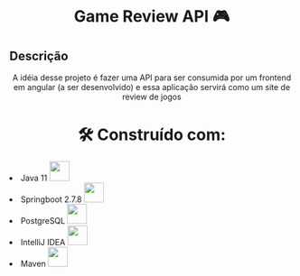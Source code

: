 <h1 align="center"> Game Review API 🎮</h1>

## Descrição
<p align="center">A idéia desse projeto é fazer uma API para ser consumida por um frontend em angular (a ser desenvolvido) e essa aplicação servirá como um site de review de jogos</p>


<h1 align="center"> 🛠️ Construído com: </h1>

<li>Java 11 <img height="35em"src="https://cdn.jsdelivr.net/gh/devicons/devicon/icons/java/java-original-wordmark.svg"/></li>
<li>Springboot 2.7.8 <img height="35em"src="https://cdn.jsdelivr.net/gh/devicons/devicon/icons/spring/spring-original-wordmark.svg"/></li>
<li>PostgreSQL <img height="35em"src="https://cdn.jsdelivr.net/gh/devicons/devicon/icons/postgresql/postgresql-original-wordmark.svg"/> </li>
<li>IntelliJ IDEA <img  height="35em" src="https://cdn.jsdelivr.net/gh/devicons/devicon/icons/intellij/intellij-plain.svg" /> </li>
<li>Maven <img height="35em"src="https://cdn.jsdelivr.net/gh/devicons/devicon/icons/apache/apache-original.svg"/> </li>

